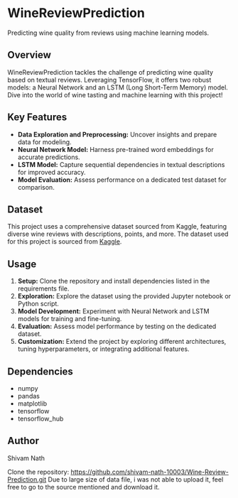 # WineReviewPrediction

Predicting wine quality from reviews using machine learning models.

## Overview

WineReviewPrediction tackles the challenge of predicting wine quality based on textual reviews. Leveraging TensorFlow, it offers two robust models: a Neural Network and an LSTM (Long Short-Term Memory) model. Dive into the world of wine tasting and machine learning with this project!

## Key Features

- **Data Exploration and Preprocessing:** Uncover insights and prepare data for modeling.
- **Neural Network Model:** Harness pre-trained word embeddings for accurate predictions.
- **LSTM Model:** Capture sequential dependencies in textual descriptions for improved accuracy.
- **Model Evaluation:** Assess performance on a dedicated test dataset for comparison.

## Dataset

This project uses a comprehensive dataset sourced from Kaggle, featuring diverse wine reviews with descriptions, points, and more.
The dataset used for this project is sourced from [Kaggle](https://www.kaggle.com/datasets/zynicide/wine-reviews).

## Usage

1. **Setup:** Clone the repository and install dependencies listed in the requirements file.
2. **Exploration:** Explore the dataset using the provided Jupyter notebook or Python script.
3. **Model Development:** Experiment with Neural Network and LSTM models for training and fine-tuning.
4. **Evaluation:** Assess model performance by testing on the dedicated dataset.
5. **Customization:** Extend the project by exploring different architectures, tuning hyperparameters, or integrating additional features.

## Dependencies

- numpy
- pandas
- matplotlib
- tensorflow
- tensorflow_hub

## Author



Shivam Nath

Clone the repository: https://github.com/shivam-nath-10003/Wine-Review-Prediction.git
Due to large size of data file, i was not able to upload it, feel free to go to the source mentioned and download it. 


